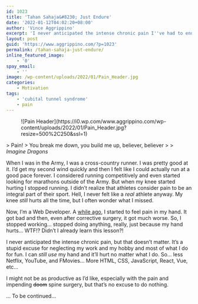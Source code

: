 ```yaml
---
id: 1023
title: 'Tahan Sahaja&#8230; Just Endure'
date: '2022-01-12T04:02:20+08:00'
author: 'Vince Aggrippino'
excerpt: 'I never anticipated the intense chronic pain I''ve had to endure, but that''s no excuse for neglect...'
layout: post
guid: 'https://www.aggrippino.com/?p=1023'
permalink: /tahan-sahaja-just-endure/
inline_featured_image:
    - '0'
spay_email:
    - ''
image: /wp-content/uploads/2022/01/Pain_Header.jpg
categories:
    - Motivation
tags:
    - 'cubital tunnel syndrome'
    - pain
---
```


<div class="wp-block-image"><figure class="aligncenter size-full">![Pain Header](https://i0.wp.com/www.aggrippino.com/wp-content/uploads/2022/01/Pain_Header.jpg?resize=500%2C250&ssl=1)</figure></div>> Pain!  
> You break me down, you build me up, believer, believer
> 
> <cite>Imagine Dragons</cite>

When I was in the Army, I was a cross-country runner. I was pretty good at it. I’d get my second wind quickly and then I felt like I could actually run at a good pace forever. I considered running competitively and even started looking for marathons outside of the Army. But when my knee started hurting I stopped running. I didn’t realize that athletes consider pain to be an integral part of their sport. Hell, I never felt like a *real* athlete anyway. My knee *still* hurts all the time, but I often wonder what I missed.

Now, I’m a Web Developer. A [while ago](https://www.aggrippino.com/one-armed-programming/), I started to feel pain in my hand. It got bad and then, even after corrective surgery, it got much worse. So, I stopped working… stopped doing anything, really, just because my hand hurts… WTF!? Didn’t I already learn this lesson?!

I never anticipated the intense chronic pain, but that doesn’t matter. It’s a stupid excuse for neglecting my work and my hobby and most of what I do for fun. I can *still use* my hand and it’ll hurt no matter what I do. So… less Netflix, YouTube, and FMovies… More HTML, CSS, JavaScript, React, Vue, etc…

I might not be as productive as I’d like, especially with the pain and impending <s>doom</s> spine surgery, but that’s no excuse to do nothing.

… To be continued…